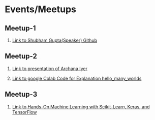 # Events/Meetups


## Meetup-1 
1. [Link to Shubham Gupta(Speaker) Github](https://github.com/shubham15gupta09/TFUG_Chennai_OnAir)

## Meetup-2
1. [Link to presentation of Archana Iyer](https://slides.com/archanaiyer/deck-693293/fullscreen#/)

2. [Link to google Colab Code for Explanation hello_many_worlds](https://colab.research.google.com/drive/1YQGfb2qBtBdlJkTzw7grbYAsiPHzyy8F?usp=sharing)


## Meetup-3 
1. [Link to Hands-On Machine Learning with Scikit-Learn, Keras, and TensorFlow](https://drive.google.com/file/d/15r6W9ZmQrCgttNeu0S1atWfXA3goPjIs/view)
